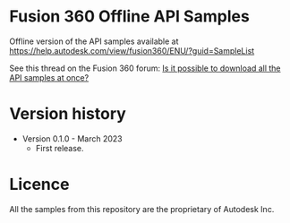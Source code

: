 # Fusion 360 Offline API Samples
Offline version of the API samples available at https://help.autodesk.com/view/fusion360/ENU/?guid=SampleList

See this thread on the Fusion 360 forum: [Is it possible to download all the API samples at once?](https://forums.autodesk.com/t5/fusion-360-api-and-scripts/is-it-possible-to-download-all-the-api-samples-at-once/m-p/11805018)

# Version history
- Version 0.1.0 - March 2023
  - First release.
  
# Licence
All the samples from this repository are the proprietary of Autodesk Inc.